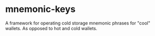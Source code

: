 # mnemonic-keys
A framework for operating cold storage mnemonic phrases for "cool" wallets. As opposed to hot and cold wallets.
